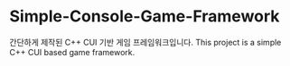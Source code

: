 # Simple-Console-Game-Framework
간단하게 제작된 C++ CUI 기반 게임 프레임워크입니다. This project is a simple C++ CUI based game framework. 
